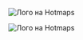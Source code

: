<p><img alt="Лого на Hotmaps" src="https://www.hotmaps-project.eu/wp-content/uploads/2017/02/logo.svg"/></p><img alt="Лого на Hotmaps" src="https://www.hotmaps-project.eu/wp-content/uploads/2017/02/logo.svg"/></p<img alt="Лого на Hotmaps" src="https://www.hotmaps-project.eu/wp-content/uploads/2017/02/logo.svg"/></p>
